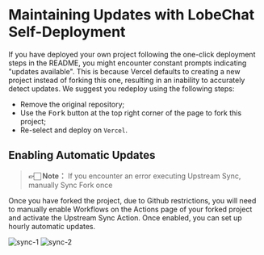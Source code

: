 # Maintaining Updates with LobeChat Self-Deployment

If you have deployed your own project following the one-click deployment steps in the README, you might encounter constant prompts indicating "updates available". This is because Vercel defaults to creating a new project instead of forking this one, resulting in an inability to accurately detect updates. We suggest you redeploy using the following steps:

- Remove the original repository;
- Use the <kbd>Fork</kbd> button at the top right corner of the page to fork this project;
- Re-select and deploy on `Vercel`.

## Enabling Automatic Updates

> **👉🏻 Note：** If you encounter an error executing Upstream Sync, manually Sync Fork once

Once you have forked the project, due to Github restrictions, you will need to manually enable Workflows on the Actions page of your forked project and activate the Upstream Sync Action. Once enabled, you can set up hourly automatic updates.

![sync-1](https://github-production-user-asset-6210df.s3.amazonaws.com/17870709/266985117-4d48fe7b-0412-4667-8129-b25ebcf2c9de.png)
![sync-2](https://github-production-user-asset-6210df.s3.amazonaws.com/17870709/266985177-7677b4ce-c348-4145-9f60-829d448d5be6.png)
